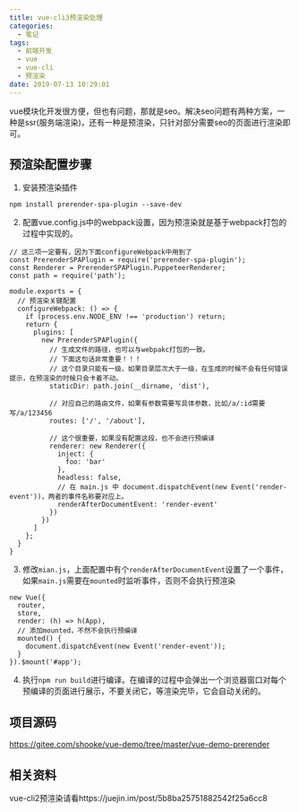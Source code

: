 ```yaml
---
title: vue-cli3预渲染处理
categories:
  - 笔记
tags:
  - 前端开发
  - vue
  - vue-cli
  - 预渲染
date: 2019-07-13 10:29:01
---
```

vue模块化开发很方便，但也有问题，那就是seo。解决seo问题有两种方案，一种是ssr(服务端渲染)，还有一种是预渲染，只针对部分需要seo的页面进行渲染即可。
<!-- more -->
## 预渲染配置步骤
1. 安装预渲染插件
```
npm install prerender-spa-plugin --save-dev
```
2. 配置vue.config.js中的webpack设置，因为预渲染就是基于webpack打包的过程中实现的。
```
// 这三项一定要有，因为下面configureWebpack中用到了
const PrerenderSPAPlugin = require('prerender-spa-plugin');
const Renderer = PrerenderSPAPlugin.PuppeteerRenderer;
const path = require('path');

module.exports = {
  // 预渲染关键配置
  configureWebpack: () => {
    if (process.env.NODE_ENV !== 'production') return;
    return {
      plugins: [
        new PrerenderSPAPlugin({
          // 生成文件的路径，也可以与webpakc打包的一致。
          // 下面这句话非常重要！！！
          // 这个目录只能有一级，如果目录层次大于一级，在生成的时候不会有任何错误提示，在预渲染的时候只会卡着不动。
          staticDir: path.join(__dirname, 'dist'),
  
          // 对应自己的路由文件，如果有参数需要写具体参数，比如/a/:id需要写/a/123456
          routes: ['/', '/about'],
  
          // 这个很重要，如果没有配置这段，也不会进行预编译
          renderer: new Renderer({
            inject: {
              foo: 'bar'
            },
            headless: false,
            // 在 main.js 中 document.dispatchEvent(new Event('render-event'))，两者的事件名称要对应上。
            renderAfterDocumentEvent: 'render-event'
          })
        })
      ]
    };
  }
}
```
3. 修改`mian.js`，上面配置中有个`renderAfterDocumentEvent`设置了一个事件，如果`main.js`需要在`mounted`时监听事件，否则不会执行预渲染
```
new Vue({
  router,
  store,
  render: (h) => h(App),
  // 添加mounted，不然不会执行预编译
  mounted() {
    document.dispatchEvent(new Event('render-event'));
  }
}).$mount('#app');
```
4. 执行`npm run build`进行编译。在编译的过程中会弹出一个浏览器窗口对每个预编译的页面进行展示，不要关闭它，等渲染完毕，它会自动关闭的。

## 项目源码
https://gitee.com/shooke/vue-demo/tree/master/vue-demo-prerender

## 相关资料
vue-cli2预渲染请看https://juejin.im/post/5b8ba25751882542f25a6cc8